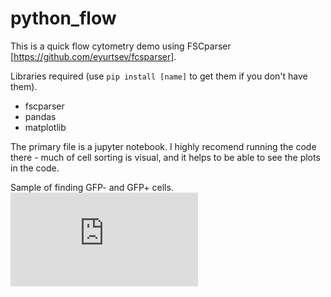 # python_flow
This is a quick flow cytometry demo using FSCparser [https://github.com/eyurtsev/fcsparser].  
  
Libraries required (use `pip install [name]` to get them if you don't have them).
- fscparser
- pandas
- matplotlib

The primary file is a jupyter notebook. I highly recomend running the code there - much of cell sorting is visual, and it helps to be able to see the plots in the code.  
  
Sample of finding GFP- and GFP+ cells.
![alt text](https://github.com/jcooper036/python_flow/blob/master/sample_plot.pdf)

